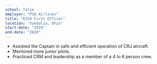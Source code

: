 ```yaml
---
school: false
employer: "PSA Airlines"
title: "RJ50 First Officer"
location: "Vandalia, Ohio"
start-date: "2019"
end-date: "2020"
---
```


- Assisted the Captain in safe and efficient operation of CRJ aircraft. 
- Mentored more junior pilots.
- Practiced CRM and leadership as a member of a 4 to 6 person crew.